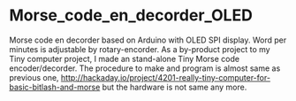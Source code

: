 # Morse_code_en_decorder_OLED
Morse code en decorder based on Arduino with OLED SPI display. Word per minutes is adjustable by rotary-encorder.
As a by-product project to my Tiny computer project, I made an stand-alone Tiny Morse code encoder/decorder. 
The procedure to make and program is almost same as previous one, 
http://hackaday.io/project/4201-really-tiny-computer-for-basic-bitlash-and-morse 
but the hardware is not same any more.
